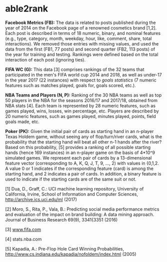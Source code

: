# able2rank

**Facebook Metrics (FB):** The data is related to posts published during the year of 2014 on the Facebook page of a renowned cosmetics brand [1,2]. Each post is described in terms of 18 numeric, binary, and nominal features (e.g., type, category, month, weekday, hour, like, comment, share, total interactions). We removed those entries with missing values, and used the data from the first (FB1, 77 posts) and second quarter (FB2, 113 posts) of the year for training and testing. Rankings were defined based on the total interaction of each post (ignoring ties).

**FIFA WC (G):** This data [3] comprises rankings of the 32 teams that participated in the men's FIFA world cup 2014 and 2018, as well as under-17 in the year 2017 (22 instances) with respect to *goals statistics* (7 numeric features such as matches played, goals for, goals scored, etc.).

**NBA Teams and Players (N, P):** Ranking of the 30 NBA teams as well as top 50 players in the NBA for the seasons 2016/17 and 2017/18, obtained from NBA stats [4]. Each team is represented by 28 numeric features, such as games played, wins, losses, win percentage, etc. Players are described by 20 numeric features, such as games played, minutes played, points, field goals made, etc.

**Poker (PK):** Given the initial pair of cards as starting hand in an n-player Texas Holdem game, without seeing any of flop/turn/river cards, what is the probability that the starting hand will beat all other n-1 hands after the river? Based on this probability, [5] provides a ranking of all possible starting hands (hence 169 instances) in an n-player game on the basis of 4*10^9 simulated games. We represent each pair of cards by a 13-dimensional feature vector (corresponding to A, K, Q, J, T, 9, ..., 2) with values in {0,1,2. A value 0 or 1 indicates if the corresponding feature (card) is among the starting hand, and 2 indicates a pair of cards. In addition, a binary feature is used to indicate if the starting cards are of the same suit or not.

[1] Dua, D., Graff, C.: UCI machine learning repository, University of California, Irvine, School of Information and Computer Sciences,       http://archive.ics.uci.edu/ml (2017)

[2] Moro, S., Rita, P., Vala, B.: Predicting social media performance metrics and evaluation of the impact on brand building: A data mining     approach. Journal of Business Research 69(9), 3341{3351 (2016)

[3] www.fifa.com

[4] stats.nba.com

[5] Kapadia, A.: Pre-Flop Hole Card Winning Probabilities, http://www.cs.indiana.edu/kapadia/nofoldem/index.html (2005)
